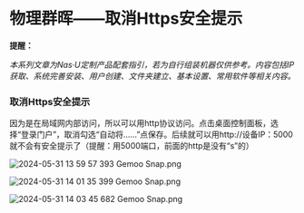 # 物理群晖——取消Https安全提示

**提醒：**

*本系列文章为Nas·U定制产品配套指引，若为自行组装机器仅供参考。内容包括IP获取、系统完善安装、用户创建、文件夹建立、基本设置、常用软件等相关内容。*

### 取消Https安全提示

因为是在局域网内部访问，所以可以用http协议访问。点击桌面控制面板，选择“登录门户”，取消勾选“自动将……”点保存。后续就可以用http://设备IP：5000 就不会有安全提示了（提醒：用5000端口，前面的http是没有“s”的）

![2024-05-31 13 59 57 393  Gemoo Snap.png](https://pic.nas-u.top/1547127057.png)

![2024-05-31 14 01 35 399  Gemoo Snap.png](https://pic.nas-u.top/554679194.png)

![2024-05-31 14 03 45 682  Gemoo Snap.png](https://pic.nas-u.top/783911300.png)